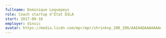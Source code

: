 ```yaml
---
fullname: Dominique Lequepeys
role: Coach startup d'État DILA
start: 2017-09-18 
employer: dinsic 
avatar: https://media.licdn.com/mpr/mpr/shrinknp_200_200/AAEAAQAAAAAAAAklAAAAJGFjOTQ0ZTYxLTNiYWYtNGQwZi1iNDFlLWVkYTI2ZjQ5ZDc5YQ.jpg
---
```

